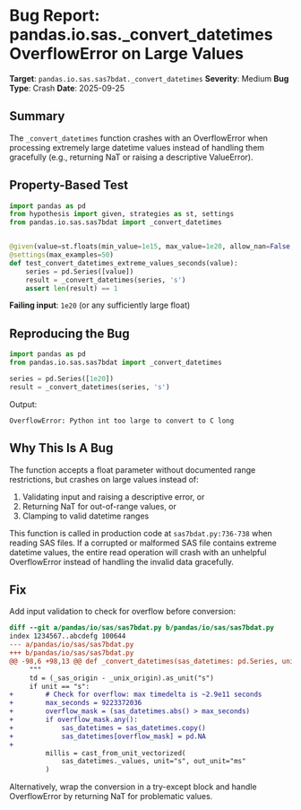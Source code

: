 # Bug Report: pandas.io.sas._convert_datetimes OverflowError on Large Values

**Target**: `pandas.io.sas.sas7bdat._convert_datetimes`
**Severity**: Medium
**Bug Type**: Crash
**Date**: 2025-09-25

## Summary

The `_convert_datetimes` function crashes with an OverflowError when processing extremely large datetime values instead of handling them gracefully (e.g., returning NaT or raising a descriptive ValueError).

## Property-Based Test

```python
import pandas as pd
from hypothesis import given, strategies as st, settings
from pandas.io.sas.sas7bdat import _convert_datetimes


@given(value=st.floats(min_value=1e15, max_value=1e20, allow_nan=False, allow_infinity=False))
@settings(max_examples=50)
def test_convert_datetimes_extreme_values_seconds(value):
    series = pd.Series([value])
    result = _convert_datetimes(series, 's')
    assert len(result) == 1
```

**Failing input**: `1e20` (or any sufficiently large float)

## Reproducing the Bug

```python
import pandas as pd
from pandas.io.sas.sas7bdat import _convert_datetimes

series = pd.Series([1e20])
result = _convert_datetimes(series, 's')
```

Output:
```
OverflowError: Python int too large to convert to C long
```

## Why This Is A Bug

The function accepts a float parameter without documented range restrictions, but crashes on large values instead of:
1. Validating input and raising a descriptive error, or
2. Returning NaT for out-of-range values, or
3. Clamping to valid datetime ranges

This function is called in production code at `sas7bdat.py:736-738` when reading SAS files. If a corrupted or malformed SAS file contains extreme datetime values, the entire read operation will crash with an unhelpful OverflowError instead of handling the invalid data gracefully.

## Fix

Add input validation to check for overflow before conversion:

```diff
diff --git a/pandas/io/sas/sas7bdat.py b/pandas/io/sas/sas7bdat.py
index 1234567..abcdefg 100644
--- a/pandas/io/sas/sas7bdat.py
+++ b/pandas/io/sas/sas7bdat.py
@@ -98,6 +98,13 @@ def _convert_datetimes(sas_datetimes: pd.Series, unit: str) -> pd.Series:
     """
     td = (_sas_origin - _unix_origin).as_unit("s")
     if unit == "s":
+        # Check for overflow: max timedelta is ~2.9e11 seconds
+        max_seconds = 9223372036
+        overflow_mask = (sas_datetimes.abs() > max_seconds)
+        if overflow_mask.any():
+            sas_datetimes = sas_datetimes.copy()
+            sas_datetimes[overflow_mask] = pd.NA
+
         millis = cast_from_unit_vectorized(
             sas_datetimes._values, unit="s", out_unit="ms"
         )
```

Alternatively, wrap the conversion in a try-except block and handle OverflowError by returning NaT for problematic values.